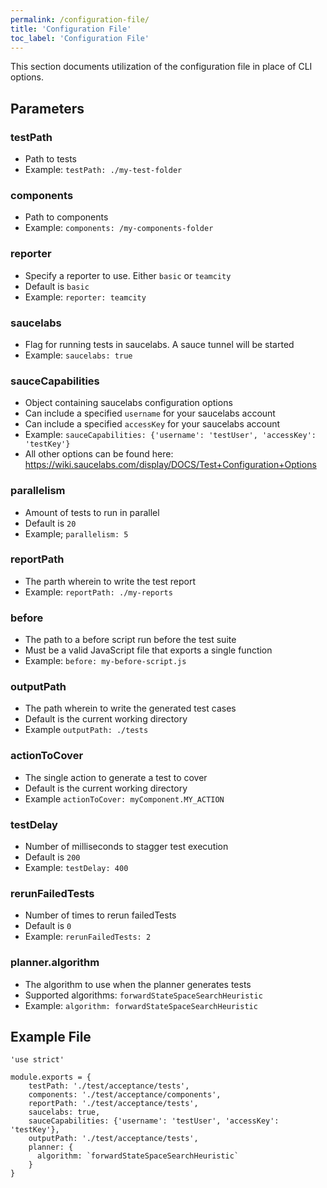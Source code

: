 ```yaml
---
permalink: /configuration-file/
title: 'Configuration File'
toc_label: 'Configuration File'
---
```


This section documents utilization of the configuration file in place of CLI options.

## Parameters

### testPath
  * Path to tests
  * Example: `testPath: ./my-test-folder`

### components
  * Path to components
  * Example: `components: /my-components-folder`

### reporter
  * Specify a reporter to use. Either `basic` or `teamcity` 
  * Default is `basic`
  * Example: `reporter: teamcity`
    
### saucelabs
  * Flag for running tests in saucelabs. A sauce tunnel will be started
  * Example: `saucelabs: true`

### sauceCapabilities
  * Object containing saucelabs configuration options
  * Can include a specified `username` for your saucelabs account
  * Can include a specified `accessKey` for your saucelabs account
  * Example: `sauceCapabilities: {'username': 'testUser', 'accessKey': 'testKey'}`
  * All other options can be found here:
  https://wiki.saucelabs.com/display/DOCS/Test+Configuration+Options

### parallelism
  *  Amount of tests to run in parallel
  *  Default is `20`
  *  Example; `parallelism: 5`

### reportPath
  * The parth wherein to write the test report
  * Example: `reportPath: ./my-reports`

### before
  * The path to a before script run before the test suite
  * Must be a valid JavaScript file that exports a single function
  * Example: `before: my-before-script.js`

### outputPath
  * The path wherein to write the generated test cases
  * Default is the current working directory
  * Example `outputPath: ./tests`

### actionToCover
  * The single action to generate a test to cover
  * Default is the current working directory
  * Example `actionToCover: myComponent.MY_ACTION`

### testDelay
  * Number of milliseconds to stagger test execution
  * Default is `200`
  * Example: `testDelay: 400`

### rerunFailedTests
  * Number of times to rerun failedTests
  * Default is `0`
  * Example: `rerunFailedTests: 2`

### planner.algorithm
  * The algorithm to use when the planner generates tests
  * Supported algorithms: `forwardStateSpaceSearchHeuristic`
  * Example: `algorithm: forwardStateSpaceSearchHeuristic`

## Example File
    'use strict'

    module.exports = {
        testPath: './test/acceptance/tests',
        components: './test/acceptance/components',
        reportPath: './test/acceptance/tests',
        saucelabs: true,
        sauceCapabilities: {'username': 'testUser', 'accessKey': 'testKey'},
        outputPath: './test/acceptance/tests',
        planner: {
          algorithm: `forwardStateSpaceSearchHeuristic`
        }
    }